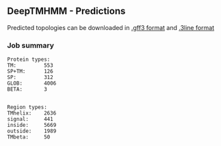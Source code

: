 ## DeepTMHMM - Predictions
Predicted topologies can be downloaded in [.gff3 format](TMRs.gff3) and [.3line format](predicted_topologies.3line)
### Job summary
```
Protein types:
TM:			553
SP+TM:		126
SP:			312
GLOB:		4006
BETA:		3


Region types:
TMhelix:	2636
signal:		441
inside:		5669
outside:	1989
TMbeta:		50
```
